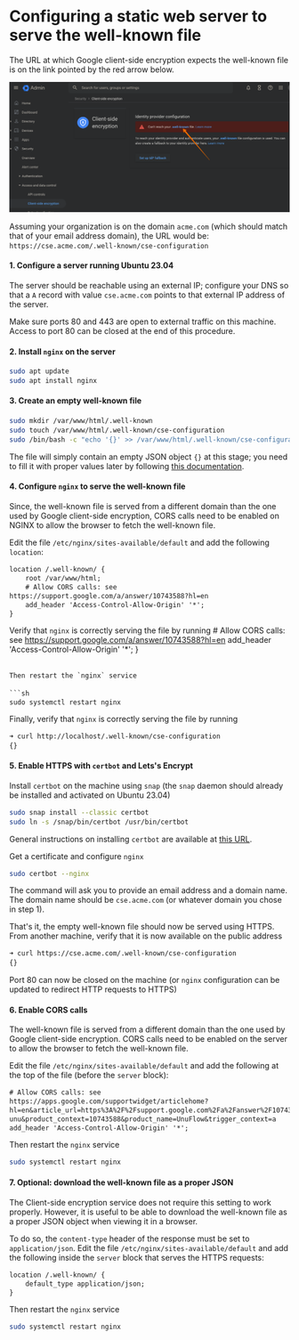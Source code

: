 <h1>Configuring a static web server to serve the well-known file</h1>

The URL at which Google client-side encryption expects the well-known file is on the link pointed by the red arrow below.

![URL of well-known file](./images/url-of-well-known-file.png)

Assuming your organization is on the domain `acme.com` (which should match that of your email address domain), the URL would be: `https://cse.acme.com/.well-known/cse-configuration`


#### 1. Configure a server running Ubuntu 23.04 

 The server should be reachable using an external IP; configure your DNS so that a `A` record with value `cse.acme.com` points to that external IP address of the server.

 Make sure ports 80 and 443 are open to external traffic on this machine. Access to port 80 can be closed at the end of this procedure.


#### 2. Install `nginx` on the server

```sh
sudo apt update
sudo apt install nginx
```

#### 3. Create an empty well-known file

```sh
sudo mkdir /var/www/html/.well-known
sudo touch /var/www/html/.well-known/cse-configuration
sudo /bin/bash -c "echo '{}' >> /var/www/html/.well-known/cse-configuration"
```

The file will simply contain an empty JSON object `{}` at this stage; you need to fill it with proper values later by following [this documentation](./configuring-the-well-known-file.md).

#### 4. Configure `nginx` to serve the well-known file

Since, the well-known file is served from a different domain than the one used by Google client-side encryption,
CORS calls need to be enabled on NGINX to allow the browser to fetch the well-known file.

Edit the file `/etc/nginx/sites-available/default` and add the following `location`:

```nginx
location /.well-known/ {
    root /var/www/html;
    # Allow CORS calls: see https://support.google.com/a/answer/10743588?hl=en
    add_header 'Access-Control-Allow-Origin' '*';
}
```

Verify that `nginx` is correctly serving the file by running
    # Allow CORS calls: see https://support.google.com/a/answer/10743588?hl=en
    add_header 'Access-Control-Allow-Origin' '*';
}
```

Then restart the `nginx` service

```sh
sudo systemctl restart nginx
```

Finally, verify that `nginx` is correctly serving the file by running

```sh
➜ curl http://localhost/.well-known/cse-configuration
{}
```

#### 5. Enable HTTPS with `certbot` and Lets's Encrypt

Install `certbot` on the machine using `snap` (the `snap` daemon should already be installed and activated on Ubuntu 23.04)

```sh
sudo snap install --classic certbot
sudo ln -s /snap/bin/certbot /usr/bin/certbot
```

General instructions on installing `certbot` are available at [this URL](https://certbot.eff.org/lets-encrypt/ubuntufocal-nginx).




Get a certificate and configure `nginx`
```sh
sudo certbot --nginx
```

The command will ask you to provide an email address and a domain name. The domain name should be `cse.acme.com` (or whatever domain you chose in step 1).

That's it, the empty well-known file should now be served using HTTPS. From another machine, verify that it is now available on the public address

```sh
➜ curl https://cse.acme.com/.well-known/cse-configuration                                                   
{}

```

Port 80 can now be closed on the machine (or `nginx` configuration can be updated to redirect HTTP requests to HTTPS)

#### 6. Enable CORS calls 

The well-known file is served from a different domain than the one used by Google client-side encryption. CORS calls need to be enabled on the server to allow the browser to fetch the well-known file.

Edit the file `/etc/nginx/sites-available/default` and add the following at the top of the file (before the `server` block):

```nginx
# Allow CORS calls: see https://apps.google.com/supportwidget/articlehome?hl=en&article_url=https%3A%2F%2Fsupport.google.com%2Fa%2Fanswer%2F10743588%3Fhl%3Den&assistant_id=generic-unu&product_context=10743588&product_name=UnuFlow&trigger_context=a 
add_header 'Access-Control-Allow-Origin' '*';
```

Then restart the `nginx` service

```sh
sudo systemctl restart nginx
```

#### 7. Optional: download the well-known file as a proper JSON

The Client-side encryption service does not require this setting to work properly. However, it is useful to be able to download the well-known file as a proper JSON object when viewing it in a browser.

To do so, the `content-type` header of the response must be set to `application/json`. Edit the file `/etc/nginx/sites-available/default` and add the following inside the `server` block that serves the HTTPS requests:

```nginx
location /.well-known/ {
    default_type application/json;
}
```

Then restart the `nginx` service

```sh
sudo systemctl restart nginx
```
